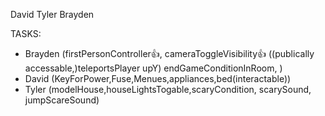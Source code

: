 David
Tyler
Brayden




TASKS:
- Brayden (firstPersonController👍, cameraToggleVisibility👍 ((publically accessable,)teleportsPlayer upY) endGameConditionInRoom, )
- David (KeyForPower,Fuse,Menues,appliances,bed(interactable))
- Tyler (modelHouse,houseLightsTogable,scaryCondition, scarySound, jumpScareSound)
